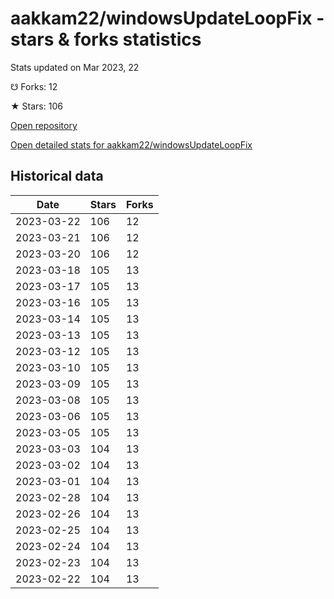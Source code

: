 # aakkam22/windowsUpdateLoopFix - stars & forks statistics

Stats updated on Mar 2023, 22

☋ Forks: 12

★ Stars: 106

[Open repository](https://github.com/aakkam22/windowsUpdateLoopFix)

[Open detailed stats for aakkam22/windowsUpdateLoopFix](https://reviewgithub.com/rep/aakkam22/windowsUpdateLoopFix)

## Historical data
| Date | Stars | Forks |
|------|-------|-------|
| 2023-03-22 | 106 | 12 | 
| 2023-03-21 | 106 | 12 | 
| 2023-03-20 | 106 | 12 | 
| 2023-03-18 | 105 | 13 | 
| 2023-03-17 | 105 | 13 | 
| 2023-03-16 | 105 | 13 | 
| 2023-03-14 | 105 | 13 | 
| 2023-03-13 | 105 | 13 | 
| 2023-03-12 | 105 | 13 | 
| 2023-03-10 | 105 | 13 | 
| 2023-03-09 | 105 | 13 | 
| 2023-03-08 | 105 | 13 | 
| 2023-03-06 | 105 | 13 | 
| 2023-03-05 | 105 | 13 | 
| 2023-03-03 | 104 | 13 | 
| 2023-03-02 | 104 | 13 | 
| 2023-03-01 | 104 | 13 | 
| 2023-02-28 | 104 | 13 | 
| 2023-02-26 | 104 | 13 | 
| 2023-02-25 | 104 | 13 | 
| 2023-02-24 | 104 | 13 | 
| 2023-02-23 | 104 | 13 | 
| 2023-02-22 | 104 | 13 | 

